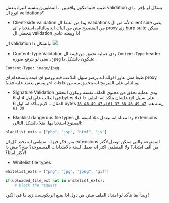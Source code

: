 طيب خلينا نكون واقعيين .. المطورين بنسبة كبيرة بتعمل validation بشكل او بإخر .. اي انوع ال validations؟

- Client-side validation
ودا من اعبط ال validations لأنه من ال client side يعني من المتصفح مش من الباك اند وبالتالي استخدام اي proxy زي burp suite ممكن يتخطي ال validation دا ويبعته عادي!


ال validation بالشكل دا:
![](content-type-validation.png)

- Content-Type Validation
ودي عملية تحقق من قيمة ال `Content-Type` header يعني لو بترفع صورة `.jpeg` هيكون بالشكل دا:

```
Content-Type: image/jpeg
```

طبعا مش عاوز اقولك انه برضو سهل التلاعب فيه ووضع اي قيمة بإستخدام اي proxy وبالتالي علي المبرمج انه يتحقق منه من حاجات اخر ومش يعتمد عليه فقط.


- Signature Validation
ودي عملية تحقق من محتوي الملف نفسه وبيكون التحقق في الغالب علي اول 4 او 6 bytes علشان يتأكد انه الملف دا فعلا gif علي سبيل المثال .. لازم يتأكد انه اول 6 bytes منه هم: [`47 49 46 38 37 61` او `47 49 46 38 39 61`](https://www.ntfs.com/gif-signature-format.htm)



- Blacklist dangerous file types
ودا معناه انه بيعمل مثلا لستة بال extensions الممنوع استخدامها. مثلا بالشكل التالي:

```python
blacklist_exts = ["php", "jsp", "html", "js"]
```


بس فكر فيها .. منطقي انه يحط كل ال extensions الممنوعة واللي ممكن توصل لأكتر من ألف امتداد؟ ولا المنطقي اكتر انه يعمل لستة بالامتدادات المسموحة؟ صح؟ مش دا الأكثر امانا؟

- Whitelist file types

```python
whitelist_exts = ["png", "jpg", "jpeg", "gif"]

if(uploaded_file_ext not in whitelist_exts):
	# block the request
```

ويبدأ بقا يتأكد لو امتداد الملف مش من دول اذا يمنع الريكويست زي ما في الكود!
